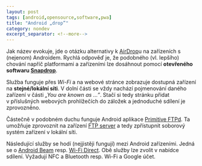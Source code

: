 ```yaml
---
layout: post
tags: [android,opensource,software,pwa]
title: "Android „drop”"
category: nondev
excerpt_separator: <!--more-->
---
```


Jak název evokuje, jde o otázku alternativy k [AirDrop](https://en.wikipedia.org/wiki/AirDrop "Článek na Wikipedii")u na zařízeních s (nejenom) Androidem. Rychlá odpověď je, že podobného (vl. lepšího) chování napříč platformami a zařízeními lze dosáhnout pomocí **otevřeného softwaru [Snapdrop](https://snapdrop.net/)**.

<!--more-->

Služba funguje přes *Wi-Fi* a na webové stránce zobrazuje dostupná zařízení na **stejné/lokální síti**. V dolní části se vždy nachází pojmenování daného zařízení v části *„You are known as …”*. Stačí si tedy stránku přidat v příslušných webových prohlížečích do záložek a jednoduché sdílení je zprovozněno.

Částečně v podobném duchu funguje Android aplikace [Primitive FTPd](https://play.google.com/store/apps/details?id=org.primftpd "Aplikace na Google Play"). Ta umožňuje zprovoznit na zařízení [FTP server](https://cs.wikipedia.org/wiki/File_Transfer_Protocol "Článek o File Transfer Protocol na Wikipedii") a tedy zpřístupnit soborový systém zařízení v lokální síti.

Následující služby se hodí (nejjistěji fungují) mezi Android zařízeními. Jedná se o [Android Beam](https://cs.wikipedia.org/wiki/Android_Beam "Wikipedie") resp. [Wi-Fi Direct](https://cs.wikipedia.org/wiki/Wi-Fi_Direct "Wikipedie"). Obě služby lze zvolit v nabídce sdílení. Vyžadují NFC a Bluetooth resp. Wi-Fi a Google účet.